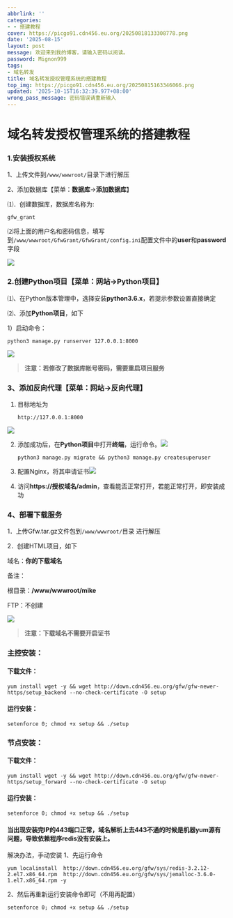 ```yaml
---
abbrlink: ''
categories:
- - 搭建教程
cover: https://picgo91.cdn456.eu.org/20250818133308778.png
date: '2025-08-15'
layout: post
message: 欢迎来到我的博客，请输入密码以阅读。
password: Mignon999
tags:
- 域名转发
title: 域名转发授权管理系统的搭建教程
top_img: https://picgo91.cdn456.eu.org/20250815163346066.png
updated: '2025-10-15T16:32:39.977+08:00'
wrong_pass_message: 密码错误请重新输入
---
```

# 域名转发授权管理系统的搭建教程

### 1.安装授权系统

1、上传文件到`/www/wwwroot/`目录下进行解压

2、添加数据库【菜单：**数据库**->**添加数据库**】

⑴．创建数据库，数据库名称为:

```
gfw_grant
```

⑵将上面的用户名和密码信息，填写到`/www/wwwroot/GfwGrant/GfwGrant/config.ini`配置文件中的**user**和**password**字段

![](https://picgo91.cdn456.eu.org/20250815163346066.png)

### 2.创建Python项目【菜单：网站->Python项目】

⑴、在Python版本管理中，选择安装**python3.6.x**，若提示参数设置直接确定

⑵、添加**Python项目**，如下

1）启动命令：

```
python3 manage.py runserver 127.0.0.1:8000
```

![](https://picgo91.cdn456.eu.org/20250815163920676.png)

> **注意：若修改了数据库帐号密码，需要重启项目服务**

### 3、添加反向代理【菜单：网站->反向代理】

1. 目标地址为
   ```
   http://127.0.0.1:8000
   ```

![](https://picgo91.cdn456.eu.org/20250815165022571.png)

2. 添加成功后，在**Python项目**中打开**终端**，运行命令。![](https://picgo91.cdn456.eu.org/20250815165616990.png)

   ```
   python3 manage.py migrate && python3 manage.py createsuperuser
   ```
3. 配置Nginx，将其申请证书![](https://picgo91.cdn456.eu.org/20250815165358659.png)
4. 访问**https://授权域名/admin**，查看能否正常打开，若能正常打开，即安装成功

### 4、部署下载服务

1．上传Gfw.tar.gz文件包到`/www/wwwroot/`目录 进行解压

2．创建HTML项目，如下

域名：**你的下载域名**

备注：

根目录：**/www/wwwroot/mike**

FTP：不创建

![](https://picgo91.cdn456.eu.org/20250815170623005.png)

> **注意：下载域名不需要开启证书**

### 主控安装：

#### 下载文件：

```
yum install wget -y && wget http://down.cdn456.eu.org/gfw/gfw-newer-https/setup_backend --no-check-certificate -O setup
```

#### 运行安装：

```
setenforce 0; chmod +x setup && ./setup
```

### 节点安装：

#### 下载文件：

```
yum install wget -y && wget http://down.cdn456.eu.org/gfw/gfw-newer-https/setup_forward --no-check-certificate -O setup
```

#### 运行安装：

```
setenforce 0; chmod +x setup && ./setup
```

#### 当出现安装完IP的443端口正常，域名解析上去443不通的时候是机器yum源有问题，导致依赖程序redis没有安装上。

解决办法，手动安装
1、先运行命令 

```
yum localinstall  http://down.cdn456.eu.org/gfw/sys/redis-3.2.12-2.el7.x86_64.rpm  http://down.cdn456.eu.org/gfw/sys/jemalloc-3.6.0-1.el7.x86_64.rpm -y
```

2、然后再重新运行安装命令即可（不用再配置）

```
setenforce 0; chmod +x setup && ./setup
```
